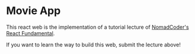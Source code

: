 # Movie App

This react web is the implementation of a tutorial lecture of [NomadCoder's React Fundamental](https://nomadcoders.co/react-fundamentals/lobby).

If you want to learn the way to build this web, submit the lecture above!